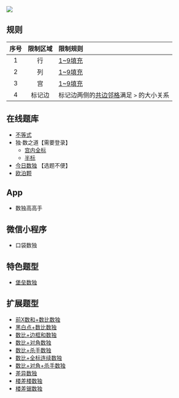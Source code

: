 ![](https://cn.sudoku.today/pic/greater40/18742_425982.png)

## 规则
| 序号 | 限制区域 | 限制规则 |
| :---: | :---: | :--- |
| 1 | 行 | [1~9填充] |
| 2 | 列 | [1~9填充] |
| 3 | 宫 | [1~9填充] |
| 4 | 标记边 | 标记边两侧的[共边邻格]满足 `>` 的大小关系 |

## 在线题库
- [不等式](https://cn.puzzle-futoshiki.com/futoshiki-9x9-hard/)
- 独·数之道【需要登录】
  - [宫内全标](http://www.sudokufans.org.cn/lx/game.index.php?type=gt9) 
  - [半标](http://www.sudokufans.org.cn/lx/game.index.php?type=gt2)
- [今日数独](https://cn.sudoku.today/g-greater-than-sudoku/) 【选题不便】
- [欧泊颗](https://www.oubk.com/sudoku/GTSudoku-3x3-0.html?level=5)

## App
- 数独高高手

## 微信小程序
- 口袋数独

## 特色题型
- [堡垒数独](堡垒数独.md)

## 扩展题型
- [前X数和+数比数独](../混合类/前X数和+数比数独.md)
- [黑白点+数比数独](../混合类/黑白点+数比数独.md)
- [数比+边框和数独](../混合类/数比+边框和数独.md)
- [数比+对角数独](../混合类/数比+对角数独.md)
- [数比+杀手数独](../混合类/数比+杀手数独.md)
- [数比+全标连续数独](../混合类/数比+全标连续数独.md)
- [数比+对角+杀手数独](../混合类/数比+对角+杀手数独.md)
- [差异数独](../混合类/差异数独.md)
- [楼差楼数独](../混合类/楼差楼数独.md)
- [楼差锯数独](../混合类/楼差锯数独.md)

[1~9填充]: ../../../rules.md#1~9填充
[共边邻格]: ../../../rules.md#共边邻格
